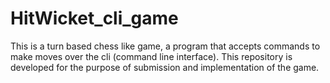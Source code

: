 # HitWicket_cli_game
This is  a turn based chess like game, a program that accepts commands to make moves over the cli (command line interface). This repository is developed for the purpose of submission and implementation of the game.
